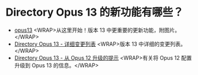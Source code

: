 # Directory Opus 13 的新功能有哪些？

- [opus13](/Manual/release_history/opus13/README.zh.md) \<WRAP\>从这里开始！版本 13 中更重要的更新功能，附图片。</WRAP\>
- [Directory Opus 13 - 详细变更列表](/Manual/release_history/opus13_detailed/README.zh.md) \<WRAP\>版本 13 中详细的变更列表。</WRAP\>
- [Directory Opus 13 - 从 Opus 12 升级的提示](/Manual/release_history/opus13_upgradetips.zh.md) \<WRAP\>有关将 Opus 12 配置升级到 Opus 13 的信息。</WRAP\>